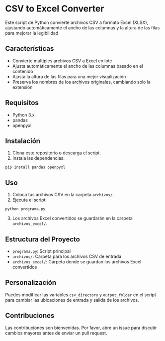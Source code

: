 # CSV to Excel Converter

Este script de Python convierte archivos CSV a formato Excel (XLSX), ajustando automáticamente el ancho de las columnas y la altura de las filas para mejorar la legibilidad.

## Características

- Convierte múltiples archivos CSV a Excel en lote
- Ajusta automáticamente el ancho de las columnas basado en el contenido
- Ajusta la altura de las filas para una mejor visualización
- Preserva los nombres de los archivos originales, cambiando solo la extensión

## Requisitos

- Python 3.x
- pandas
- openpyxl

## Instalación

1. Clona este repositorio o descarga el script.
2. Instala las dependencias:

```
pip install pandas openpyxl
```

## Uso

1. Coloca tus archivos CSV en la carpeta `archivos/`.
2. Ejecuta el script:

```
python programa.py
```

3. Los archivos Excel convertidos se guardarán en la carpeta `archivos_excel/`.

## Estructura del Proyecto

- `programa.py`: Script principal
- `archivos/`: Carpeta para los archivos CSV de entrada
- `archivos_excel/`: Carpeta donde se guardan los archivos Excel convertidos

## Personalización

Puedes modificar las variables `csv_directory` y `output_folder` en el script para cambiar las ubicaciones de entrada y salida de los archivos.

## Contribuciones

Las contribuciones son bienvenidas. Por favor, abre un issue para discutir cambios mayores antes de enviar un pull request.


